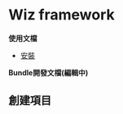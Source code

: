 Wiz framework
===================

**使用文檔**

* [安裝](#installation)

**Bundle開發文檔(編輯中)**

<a name="installation"></a>

## 創建項目
```bash
```
